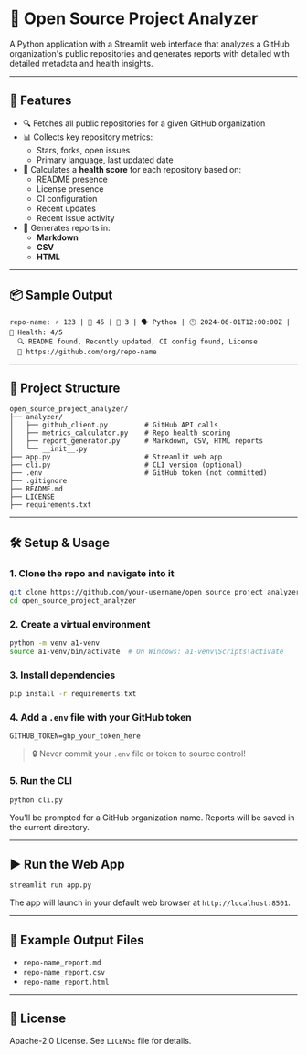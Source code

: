 # 🧠 Open Source Project Analyzer

A Python application with a Streamlit web interface that analyzes a GitHub organization's public repositories and generates reports with detailed with detailed metadata and health insights.

---

## 🚀 Features

- 🔍 Fetches all public repositories for a given GitHub organization
- 📊 Collects key repository metrics:
  - Stars, forks, open issues
  - Primary language, last updated date
- 🧪 Calculates a **health score** for each repository based on:
  - README presence
  - License presence
  - CI configuration
  - Recent updates
  - Recent issue activity
- 📝 Generates reports in:
  - **Markdown**
  - **CSV**
  - **HTML**

---

## 📦 Sample Output

```
repo-name: ⭐ 123 | 🍴 45 | 🐞 3 | 🗣️ Python | 🕒 2024-06-01T12:00:00Z | 💯 Health: 4/5
  🔍 README found, Recently updated, CI config found, License
  🔗 https://github.com/org/repo-name
```

---

## 📁 Project Structure

```
open_source_project_analyzer/
├── analyzer/
│   ├── github_client.py         # GitHub API calls
│   ├── metrics_calculator.py    # Repo health scoring
│   ├── report_generator.py      # Markdown, CSV, HTML reports
│   └── __init__.py
├── app.py                       # Streamlit web app
├── cli.py                       # CLI version (optional)
├── .env                         # GitHub token (not committed)
├── .gitignore
├── README.md
├── LICENSE
├── requirements.txt
```

---

## 🛠 Setup & Usage

### 1. Clone the repo and navigate into it

```bash
git clone https://github.com/your-username/open_source_project_analyzer.git
cd open_source_project_analyzer
```

### 2. Create a virtual environment

```bash
python -m venv a1-venv
source a1-venv/bin/activate  # On Windows: a1-venv\Scripts\activate
```

### 3. Install dependencies

```bash
pip install -r requirements.txt
```

### 4. Add a `.env` file with your GitHub token

```
GITHUB_TOKEN=ghp_your_token_here
```

> 🔒 Never commit your `.env` file or token to source control!

### 5. Run the CLI

```bash
python cli.py
```

You'll be prompted for a GitHub organization name. Reports will be saved in the current directory.

---

## ▶️ Run the Web App

```bash
streamlit run app.py
```

The app will launch in your default web browser at `http://localhost:8501`.

---

## 📄 Example Output Files

- `repo-name_report.md`
- `repo-name_report.csv`
- `repo-name_report.html`

---

## 📜 License

Apache-2.0 License. See `LICENSE` file for details.
